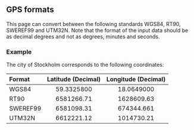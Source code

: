 ## GPS formats
This page can convert between the following standards WGS84, RT90,
SWEREF99 and UTM32N. Note that the format of the input data should be
as decimal degrees and not as degrees, minutes and seconds.

### Example
The city of Stockholm corresponds to the following coordinates:


| Format     | Latitude (Decimal)  | Longitude (Decimal)  |
| :-----     | :------:    | :-------:   |
| WGS84      | 59.3325800 | 18.0649000 |
| RT90       | 6581266.71 | 1628609.63 |
| SWEREF99   | 6581098.31 | 674344.661 |
| UTM32N     | 6612221.12 | 1014730.21 |